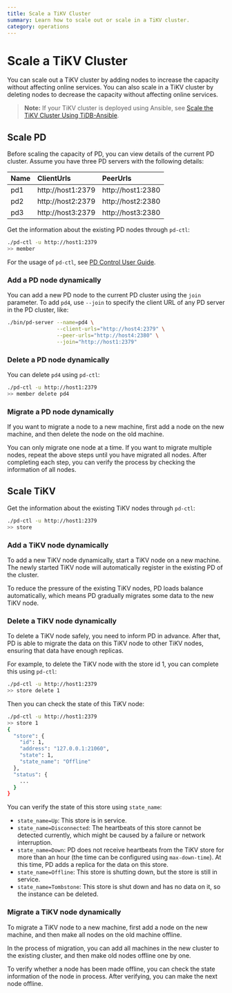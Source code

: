 ```yaml
---
title: Scale a TiKV Cluster
summary: Learn how to scale out or scale in a TiKV cluster.
category: operations
---
```


# Scale a TiKV Cluster

You can scale out a TiKV cluster by adding nodes to increase the capacity without affecting online services. You can also scale in a TiKV cluster by deleting nodes to decrease the capacity without affecting online services.

> **Note:** If your TiKV cluster is deployed using Ansible, see [Scale the TiKV Cluster Using TiDB-Ansible](ansible-deployment-scale.md).

## Scale PD

Before scaling the capacity of PD, you can view details of the current PD cluster. Assume you have three PD servers with the following details:

| Name | ClientUrls        | PeerUrls          |
|:-----|:------------------|:------------------|
| pd1  | http://host1:2379 | http://host1:2380 |
| pd2  | http://host2:2379 | http://host2:2380 |
| pd3  | http://host3:2379 | http://host3:2380 |

Get the information about the existing PD nodes through `pd-ctl`:

```bash
./pd-ctl -u http://host1:2379
>> member
```

For the usage of `pd-ctl`, see [PD Control User Guide](../tools/pd-control.md).

### Add a PD node dynamically

You can add a new PD node to the current PD cluster using the `join` parameter. To add `pd4`, use `--join` to specify the client URL of any PD server in the PD cluster, like:

```bash
./bin/pd-server --name=pd4 \
                --client-urls="http://host4:2379" \
                --peer-urls="http://host4:2380" \
                --join="http://host1:2379"
```

### Delete a PD node dynamically

You can delete `pd4` using `pd-ctl`:

```bash
./pd-ctl -u http://host1:2379
>> member delete pd4
```

### Migrate a PD node dynamically

If you want to migrate a node to a new machine, first add a node on the new machine, and then delete the node on the old machine.

You can only migrate one node at a time. If you want to migrate multiple nodes, repeat the above steps until you have migrated all nodes. After completing each step, you can verify the process by checking the information of all nodes.

## Scale TiKV

Get the information about the existing TiKV nodes through `pd-ctl`:

```bash
./pd-ctl -u http://host1:2379
>> store
```

### Add a TiKV node dynamically

To add a new TiKV node dynamically, start a TiKV node on a new machine. The newly started TiKV node will automatically register in the existing PD of the cluster.

To reduce the pressure of the existing TiKV nodes, PD loads balance automatically, which means PD gradually migrates some data to the new TiKV node.

### Delete a TiKV node dynamically

To delete a TiKV node safely, you need to inform PD in advance. After that, PD is able to migrate the data on this TiKV node to other TiKV nodes, ensuring that data have enough replicas.

For example, to delete the TiKV node with the store id 1, you can complete this using `pd-ctl`:

```bash
./pd-ctl -u http://host1:2379
>> store delete 1
```

Then you can check the state of this TiKV node:

```bash
./pd-ctl -u http://host1:2379
>> store 1
{
  "store": {
    "id": 1,
    "address": "127.0.0.1:21060",
    "state": 1,
    "state_name": "Offline"
  },
  "status": {
    ...
  }
}
```

You can verify the state of this store using `state_name`:

  - `state_name=Up`: This store is in service.
  - `state_name=Disconnected`: The heartbeats of this store cannot be detected currently, which might be caused by a failure or network interruption.
  - `state_name=Down`: PD does not receive heartbeats from the TiKV store for more than an hour (the time can be configured using `max-down-time`). At this time, PD adds a replica for the data on this store.
  - `state_name=Offline`: This store is shutting down, but the store is still in service.
  - `state_name=Tombstone`: This store is shut down and has no data on it, so the instance can be deleted.

### Migrate a TiKV node dynamically

To migrate a TiKV node to a new machine, first add a node on the new machine, and then make all nodes on the old machine offline.

In the process of migration, you can add all machines in the new cluster to the existing cluster, and then make old nodes offline one by one.

To verify whether a node has been made offline, you can check the state information of the node in process. After verifying, you can make the next node offline.
